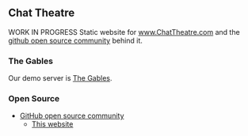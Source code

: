 ## Chat Theatre

WORK IN PROGRESS Static website for www.ChatTheatre.com and the [github open source community](https://github.com/ChatTheatre/) behind it.

### The Gables

Our demo server is [The Gables](https://gables.chattheatre.com).


### Open Source

* [GitHub open source community](https://github.com/ChatTheatre/)
   * [This website](https://github.com/ChatTheatre/www.ChatTheatre.com)

